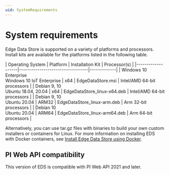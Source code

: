 ```yaml
---
uid: SystemRequirements
---
```


# System requirements

Edge Data Store is supported on a variety of platforms and processors. Install kits are available for the  platforms listed in the following table.

| Operating System | Platform    | Installation Kit | Processor(s) |
|-------------------|----------------------------------|-------------|
| Windows 10 Enterprise <br>Windows 10 IoT Enterprise  | x64 | EdgeDataStore.msi     | Intel/AMD 64-bit processors |
| Debian 9, 10<br>Ubuntu 18.04, 20.04 | x64 | EdgeDataStore_linux-x64.deb     | Intel/AMD 64-bit processors |
| Debian 9, 10<br>Ubuntu 20.04 | ARM32 | EdgeDataStore_linux-arm.deb  | Arm 32-bit processors |
| Debian 10<br>Ubuntu 20.04 | ARM64 | EdgeDataStore_linux-arm64.deb  | Arm 64-bit processors |

Alternatively, you can use tar.gz files with binaries to build your own custom installers or containers for Linux. For more information on installing EDS with Docker containers, see [Install Edge Data Store using Docker](xref:edgeDocker). 

## PI Web API compatibility

This version of EDS is compatible with PI Web API 2021 and later.
